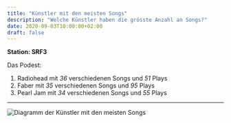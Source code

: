 ```yaml
---
title: "Künstler mit den meisten Songs"
description: "Welche Künstler haben die grösste Anzahl an Songs?"
date: 2020-09-03T10:00:00+02:00
draft: false
---
```


**Station: SRF3**

Das Podest:

1. Radiohead mit _36_ verschiedenen Songs und _51_ Plays
2. Faber mit _35_ verschiedenen Songs und _95_ Plays
3. Pearl Jam mit _34_ verschiedenen Songs und _55_ Plays

---

![Diagramm der Künstler mit den meisten Songs](img/kuenstler-mit-meisten-songs.png)
